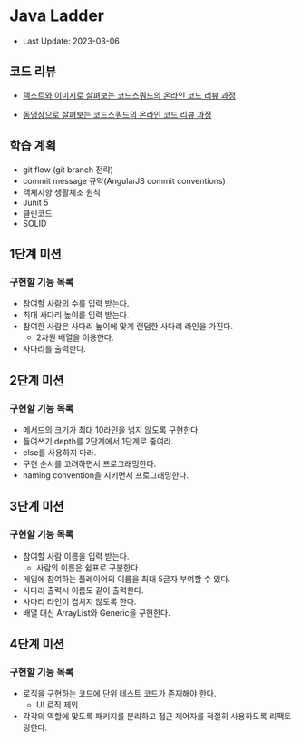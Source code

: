 # Java Ladder

- Last Update: 2023-03-06

## 코드 리뷰

* [텍스트와 이미지로 살펴보는 코드스쿼드의 온라인 코드 리뷰 과정](https://github.com/code-squad/codesquad-docs/blob/master/codereview/README.md)

* [동영상으로 살펴보는 코드스쿼드의 온라인 코드 리뷰 과정](https://youtube.com/watch?v=lFinZfu3QO0&si=EnSIkaIECMiOmarE)



## 학습 계획

- git flow (git branch 전략)
- commit message 규약(AngularJS commit conventions)
- 객체지향 생활체조 원칙
- Junit 5
- 클린코드
- SOLID

## 1단계 미션

### 구현할 기능 목록

- 참여할 사람의 수를 입력 받는다.
- 최대 사다리 높이를 입력 받는다.
- 참여한 사람은 사다리 높이에 맞게 랜덤한 사다리 라인을 가진다.
    - 2차원 배열을 이용한다.
- 사다리를 출력한다.

## 2단계 미션

### 구현할 기능 목록

- 메서드의 크기가 최대 10라인을 넘지 않도록 구현한다.
- 들여쓰기 depth를 2단계에서 1단계로 줄여라.
- else를 사용하지 마라.
- 구현 순서를 고려하면서 프로그래밍한다.
- naming convention을 지키면서 프로그래밍한다.

## 3단계 미션

### 구현할 기능 목록

- 참여할 사람 이름을 입력 받는다.
    - 사람의 이름은 쉼표로 구분한다.
- 게임에 참여하는 플레이어의 이름을 최대 5글자 부여할 수 있다.
- 사다리 출력시 이름도 같이 출력한다.
- 사다리 라인이 겹치지 않도록 한다.
- 배열 대신 ArrayList와 Generic을 구현한다.

## 4단계 미션

### 구현할 기능 목록

- 로직을 구현하는 코드에 단위 테스트 코드가 존재해야 한다.
    - UI 로직 제외
- 각각의 역할에 맞도록 패키지를 분리하고 접근 제어자를 적절히 사용하도록 리팩토링한다.